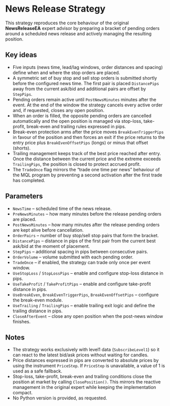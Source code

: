# News Release Strategy

This strategy reproduces the core behaviour of the original **NewsReleaseEA** expert advisor by preparing a bracket of pending orders around a scheduled news release and actively managing the resulting position.

## Key ideas

- Five inputs (news time, lead/lag windows, order distances and spacing) define when and where the stop orders are placed.
- A symmetric set of buy stop and sell stop orders is submitted shortly before the configured news time. The first pair is placed `DistancePips` away from the current ask/bid and additional pairs are offset by `StepPips`.
- Pending orders remain active until `PostNewsMinutes` minutes after the event. At the end of the window the strategy cancels every active order and, if requested, closes any open position.
- When an order is filled, the opposite pending orders are cancelled automatically and the open position is managed via stop-loss, take-profit, break-even and trailing rules expressed in pips.
- Break-even protection arms after the price moves `BreakEvenTriggerPips` in favour of the position and then forces an exit if the price returns to the entry price plus `BreakEvenOffsetPips` (longs) or minus that offset (shorts).
- Trailing management keeps track of the best price reached after entry. Once the distance between the current price and the extreme exceeds `TrailingPips`, the position is closed to protect accrued profit.
- The `TradeOnce` flag mirrors the “trade one time per news” behaviour of the MQL program by preventing a second activation after the first trade has completed.

## Parameters

- `NewsTime` – scheduled time of the news release.
- `PreNewsMinutes` – how many minutes before the release pending orders are placed.
- `PostNewsMinutes` – how many minutes after the release pending orders are kept alive before cancellation.
- `OrderPairs` – number of buy stop/sell stop pairs that form the bracket.
- `DistancePips` – distance in pips of the first pair from the current best ask/bid at the moment of placement.
- `StepPips` – additional spacing in pips between consecutive pairs.
- `OrderVolume` – volume submitted with each pending order.
- `TradeOnce` – if enabled, the strategy can trade only once per event window.
- `UseStopLoss` / `StopLossPips` – enable and configure stop-loss distance in pips.
- `UseTakeProfit` / `TakeProfitPips` – enable and configure take-profit distance in pips.
- `UseBreakEven`, `BreakEvenTriggerPips`, `BreakEvenOffsetPips` – configure the break-even module.
- `UseTrailing` / `TrailingPips` – enable trailing exit logic and define the trailing distance in pips.
- `CloseAfterEvent` – close any open position when the post-news window finishes.

## Notes

- The strategy works exclusively with level1 data (`SubscribeLevel1`) so it can react to the latest bid/ask prices without waiting for candles.
- Price distances expressed in pips are converted to absolute prices by using the instrument `PriceStep`. If `PriceStep` is unavailable, a value of 1 is used as a safe fallback.
- Stop-loss, take-profit, break-even and trailing conditions close the position at market by calling `ClosePosition()`. This mirrors the reactive management in the original expert while keeping the implementation compact.
- No Python version is provided, as requested.
